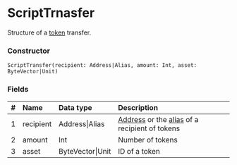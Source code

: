 # ScriptTrnasfer

Structure of a [token](/blockchain/token.md) transfer.

### Constructor

``` ride
ScriptTransfer(recipient: Address|Alias, amount: Int, asset: ByteVector|Unit)
```

### Fields

|   #   | Name | Data type | Description |
| :--- | :--- | :--- | :--- |
| 1 | recipient | Address&#124;Alias | [Address](/blockchain/address.md) or the [alias](/blockchain/alias.md) of a recipient of tokens |
| 2 | amount | Int | Number of tokens |
| 3 | asset | ByteVector&#124;Unit | ID of a token |
